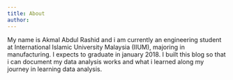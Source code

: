 ```yaml
---
title: About 
author: 
---
```


My name is Akmal Abdul Rashid and i am currently an engineering student at International Islamic University Malaysia (IIUM), majoring in manufacturing. I expects to graduate in january 2018. I built this blog so that i can document my data analysis works and what i learned along my journey in learning data analysis.


